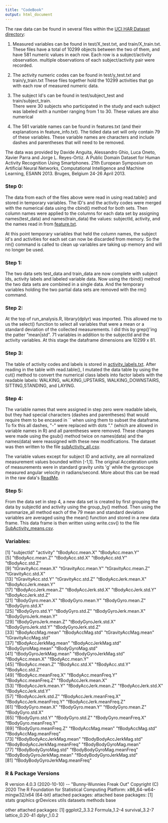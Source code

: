 ```yaml
---
title: "CodeBook"
output: html_document
---
```


The raw data can be found in several files within the [UCI HAR Dataset directory](https://github.com/sarahmass/dataScienceCoursera/tree/main/gettingCleaningdata/UCI%20HAR%20Dataset):

1. Measured variables can be found in test/X_test.txt, and train/X_train.txt.
   These files have a total of 10299 objects between the two of them, and have
   581 numeric values in each row.  Each row is a subject/activity observation.
   multiple observations of each subject/activity pair were recorded.
   
2. The activity numeric codes can be found in test/y_test.txt and train/y_train.txt
   These files together hold the 10299 activities that go with each row of measured 
   numeric data.
   
3. The subject Id's can be found in test/subject_test and train/subject_train.  
   There were 30 subjects who participated in the study and each subject was labeled
   with a number ranging from 1 to 30.  These values are also numerical 

4. The 561 variable names can be found in features.txt (and their explanations in 
   feature_info.txt). The tidied data set will only contain 79 of these variables.
   These variable names are characters and include dashes and 
   parentheses that will need to be removed. 
   
The data was provided by Davide Anguita, Alessandro Ghio, Luca Oneto, 
Xavier Parra and Jorge L. Reyes-Ortiz. A Public Domain Dataset for Human 
Activity Recognition Using Smartphones. 21th European Symposium on Artificial 
Neural Networks, Computational Intelligence and Machine Learning, 
ESANN 2013. Bruges, Belgium 24-26 April 2013.
   
### Step 0:

The data from each of the files above were read in using read.table() and stored
in temporary variables.  The ID's and the activity codes were merged with the 
numerical data using the cbind() method for both sets.  Then column names were
applied to the columns for each data set by assigning names(test_data) and 
names(train_data) the values: subjectId, activity, and the names read in from 
[feature.txt](https://github.com/sarahmass/dataScienceCoursera/blob/main/gettingCleaningdata/UCI%20HAR%20Dataset/features.txt).

At this point temporary variables that held the column names, the subject Id's and 
activities for each set can now be discarded from memory. So the rm() command is called
to clean up variables are taking up memory and will no longer be used.

### Step 1: 

The two data sets test_data and train_data are now complete with subject Ids, activity
labels and labeled variable data.  Now using the rbind() method the two data sets are 
combined in a single data. And the temporary variables holding the two partial data
sets are removed with the rm() command.  

### Step 2:

At the top of run_analysis.R, library(dplyr) was imported.  This allowed me to us
the select() function to select all variables that were a mean or a standard deviation
of the collected measurements.  I did this by grep()'ing the patter "mean|std". 
71 variables in addition to the subjectId and the activity variables.  At this stage
the dataframe dimensions are 10299 x 81.

### Step 3:

The table of activity codes and labels is stored in [activity_labels.txt](https://github.com/sarahmass/dataScienceCoursera/blob/main/gettingCleaningdata/UCI%20HAR%20Dataset/activity_labels.txt).  After reading in the table with read.table(), I mutated the data table by using the cut() method to convert the numerical class labels into factor labels with the readable labels: WALKING, wALKING_UPSTAIRS, WALKING_DOWNSTAIRS, SITTING,STANDING, and LAYING.  

### Step 4: 

The variable names that were assigned in step zero were readable labels, but they had special characters (dashes and parentheses) that would require them to be encased in `` when using them to subset the dataframe.  To fix this all dashes, "-" were replaced with dots "." (which are allowed in variable names in R) and all parentheses were removed. These changes were made using the gsub() method twice on names(data) and the names(data) were reassigned with these new modifications. The dataset was then written to the file [subActivity_all.csv](https://github.com/sarahmass/dataScienceCoursera/blob/main/gettingCleaningdata/subActivity_all.csv).

The variable values except for subject ID and activity, are all normalized measurement values bounded within [-1,1].  The original Acceleration units of measurements were in standard gravity units 'g' while the gyroscope measured angular velocity in radians/second. More about this can be read in the raw data's [ReadMe](https://github.com/sarahmass/dataScienceCoursera/blob/main/gettingCleaningdata/UCI%20HAR%20Dataset/README.txt).  


### Step 5:

From the data set in step 4, a new data set is created by first grouping the data by subjectId and activity using the group_by() method.  Then using the summarize_all method each of the 79 mean and standard deviation variables are averaged using the mean() function and stored in a new data frame.  This data frame is then written using write.csv() to the file [SubActivity_means.csv](https://github.com/sarahmass/dataScienceCoursera/blob/main/gettingCleaningdata/SubActivity_means.csv).



### Variables:

[1] "subjectId"                      "activity"                      "tBodyAcc.mean.X"               "tBodyAcc.mean.Y"              
 [5] "tBodyAcc.mean.Z"               "tBodyAcc.std.X"                "tBodyAcc.std.Y"                "tBodyAcc.std.Z"               
 [9] "tGravityAcc.mean.X"            "tGravityAcc.mean.Y"            "tGravityAcc.mean.Z"            "tGravityAcc.std.X"            
[13] "tGravityAcc.std.Y"             "tGravityAcc.std.Z"             "tBodyAccJerk.mean.X"           "tBodyAccJerk.mean.Y"          
[17] "tBodyAccJerk.mean.Z"           "tBodyAccJerk.std.X"            "tBodyAccJerk.std.Y"            "tBodyAccJerk.std.Z"           
[21] "tBodyGyro.mean.X"              "tBodyGyro.mean.Y"              "tBodyGyro.mean.Z"              "tBodyGyro.std.X"              
[25] "tBodyGyro.std.Y"               "tBodyGyro.std.Z"               "tBodyGyroJerk.mean.X"          "tBodyGyroJerk.mean.Y"         
[29] "tBodyGyroJerk.mean.Z"          "tBodyGyroJerk.std.X"           "tBodyGyroJerk.std.Y"           "tBodyGyroJerk.std.Z"          
[33] "tBodyAccMag.mean"              "tBodyAccMag.std"               "tGravityAccMag.mean"           "tGravityAccMag.std"           
[37] "tBodyAccJerkMag.mean"          "tBodyAccJerkMag.std"           "tBodyGyroMag.mean"             "tBodyGyroMag.std"             
[41] "tBodyGyroJerkMag.mean"         "tBodyGyroJerkMag.std"          "fBodyAcc.mean.X"               "fBodyAcc.mean.Y"              
[45] "fBodyAcc.mean.Z"               "fBodyAcc.std.X"                "fBodyAcc.std.Y"                "fBodyAcc.std.Z"               
[49] "fBodyAcc.meanFreq.X"           "fBodyAcc.meanFreq.Y"           "fBodyAcc.meanFreq.Z"           "fBodyAccJerk.mean.X"          
[53] "fBodyAccJerk.mean.Y"           "fBodyAccJerk.mean.Z"           "fBodyAccJerk.std.X"            "fBodyAccJerk.std.Y"           
[57] "fBodyAccJerk.std.Z"            "fBodyAccJerk.meanFreq.X"       "fBodyAccJerk.meanFreq.Y"       "fBodyAccJerk.meanFreq.Z"      
[61] "fBodyGyro.mean.X"              "fBodyGyro.mean.Y"              "fBodyGyro.mean.Z"              "fBodyGyro.std.X"              
[65] "fBodyGyro.std.Y"               "fBodyGyro.std.Z"               "fBodyGyro.meanFreq.X"          "fBodyGyro.meanFreq.Y"         
[69] "fBodyGyro.meanFreq.Z"          "fBodyAccMag.mean"              "fBodyAccMag.std"               "fBodyAccMag.meanFreq"         
[73] "fBodyBodyAccJerkMag.mean"      "fBodyBodyAccJerkMag.std"       "fBodyBodyAccJerkMag.meanFreq"  "fBodyBodyGyroMag.mean"        
[77] "fBodyBodyGyroMag.std"          "fBodyBodyGyroMag.meanFreq"     "fBodyBodyGyroJerkMag.mean"     "fBodyBodyGyroJerkMag.std"     
[81] "fBodyBodyGyroJerkMag.meanFreq"



### R & Package Versions
R version 4.0.3 (2020-10-10) -- "Bunny-Wunnies Freak Out"
Copyright (C) 2020 The R Foundation for Statistical Computing
Platform: x86_64-w64-mingw32/x64 (64-bit)
attached packages:
attached base packages:
[1] stats     graphics  grDevices utils     datasets  methods   base     

other attached packages:
[1] ggplot2_3.3.2   Formula_1.2-4   survival_3.2-7  lattice_0.20-41 dplyr_1.0.2    




